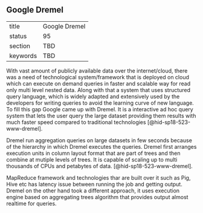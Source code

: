 ## Google Dremel


|          |               |
| -------- | ------------- |
| title    | Google Dremel |
| status   | 95            |
| section  | TBD           |
| keywords | TBD           |




With vast amount of publicly available data over the internet/cloud, 
there was a need of technological system/framework that is deployed 
on cloud which can execute on demand queries in faster and scalable 
way for read only multi level nested data. Along with that a system 
that uses structured query language, which is widely adapted and 
extensively used by the developers for writing queries to avoid the 
learning curve of new language. To fill this gap Google came up with 
Dremel. It is a interactive ad hoc query system that lets the user 
query the large dataset providing them results with much faster speed 
compared to traditional technologies [@hid-sp18-523-www-dremel].

Dremel run aggregation queries on large datasets in few seconds 
because  of the hierarchy in which Dremel executes the queries. 
Dremel first arranges execution units in column layout format 
that are part of trees and then combine at mutiple levels of trees.
It is capable of scaling up to multi thousands of CPUs and 
petabytes of data. [@hid-sp18-523-www-dremel].

MapReduce framework and technologies thar are built over it such as Pig,
Hive etc has latency issue between running the job and getting output.
Dremel on the other hand took a different approach, it uses execution 
engine based on aggregating trees algorithm that provides output almost 
realtime for queries.
